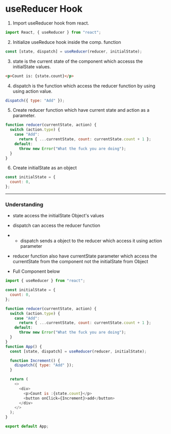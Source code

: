 # useReducer Hook

1. Import useReducer hook from react.

```js
import React, { useReducer } from "react";
```

2. Initialize useReduce hook inside the comp. function

```js
const [state, dispatch] = useReducer(reducer, initialState);
```

3. state is the current state of the component which accesss the initialState values.

```html
<p>Count is: {state.count}</p>
```

4. dispatch is the function which access the reducer function by using using action value.

```js
dispatch({ type: "Add" });
```

5. Create reducer function which have current state and action as a parameter.

```js
function reducer(currentState, action) {
  switch (action.type) {
    case "Add":
      return { ...currentState, count: currentState.count + 1 };
    default:
      throw new Error("What the fuck you are doing");
  }
}
```

6. Create initialState as an object

```js
const initialState = {
  count: 0,
};
```

---

### Understanding

- state access the initialState Object's values
- dispatch can access the reducer function
- - dispatch sends a object to the reducer which access it using action parameter
- reducer function also have currentState parameter which access the currentState from the component not the initialState from Object

- Full Component below

```js
import { useReducer } from "react";

const initialState = {
  count: 0,
};

function reducer(currentState, action) {
  switch (action.type) {
    case "Add":
      return { ...currentState, count: currentState.count + 1 };
    default:
      throw new Error("What the fuck you are doing");
  }
}
function App() {
  const [state, dispatch] = useReducer(reducer, initialState);

  function Increment() {
    dispatch({ type: "Add" });
  }

  return (
    <>
      <div>
        <p>Count is :{state.count}</p>
        <button onClick={Increment}>add</button>
      </div>
    </>
  );
}

export default App;
```
